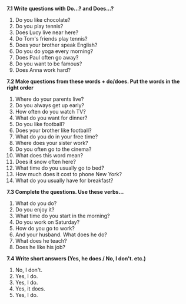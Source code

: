 **7.1 Write questions with Do...? and Does...?**

1. Do you like chocolate?
2. Do you play tennis?
3. Does Lucy live near here?
4. Do Tom's friends play tennis?
5. Does your brother speak English?
6. Do you do yoga every morning?
7. Does Paul often go away?
8. Do you want to be famous?
9. Does Anna work hard?

**7.2 Make questions from these words + do/does. Put the words in the right order**

1. Where do your parents live?
2. Do you always get up early?
3. How often do you watch TV?
4. What do you want for dinner?
5. Do you like football?
6. Does your brother like football?
7. What do you do in your free time?
8. Where does your sister work?
9. Do you often go to the cinema?
10. What does this word mean?
11. Does it snow often here?
12. What time do you usually go to bed?
13. How much does it cost to phone New York?
14. What do you usually have for breakfast?

**7.3 Complete the questions. Use these verbs...**

1. What do you do?
2. Do you enjoy it?
3. What time do you start in the morning?
4. Do you work on Saturday?
5. How do you go to work?
6. And your husband. What does he do?
7. What does he teach?
8. Does he like his job?

**7.4 Write short answers (Yes, he does / No, I don't. etc.)**

1. No, I don't.
2. Yes, I do.
3. Yes, I do.
4. Yes, it does.
5. Yes, I do.